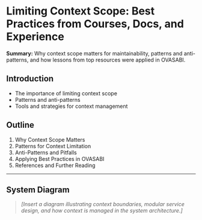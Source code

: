 # Limiting Context Scope: Best Practices from Courses, Docs, and Experience

**Summary:**
Why context scope matters for maintainability, patterns and anti-patterns, and how lessons from top resources were applied in OVASABI.

## Introduction
- The importance of limiting context scope
- Patterns and anti-patterns
- Tools and strategies for context management

## Outline
1. Why Context Scope Matters
2. Patterns for Context Limitation
3. Anti-Patterns and Pitfalls
4. Applying Best Practices in OVASABI
5. References and Further Reading

---

## System Diagram

> _[Insert a diagram illustrating context boundaries, modular service design, and how context is managed in the system architecture.]_ 